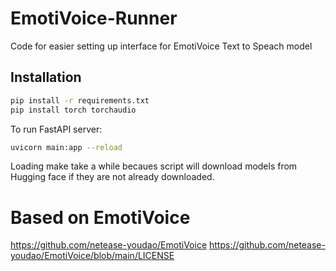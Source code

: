 # EmotiVoice-Runner
Code for easier setting up interface for EmotiVoice Text to Speach model

## Installation

```bash
pip install -r requirements.txt
pip install torch torchaudio
```

To run FastAPI server: 

```bash
uvicorn main:app --reload
```

Loading make take a while becaues script will download models from Hugging face if they are not already downloaded.

# Based on EmotiVoice 
https://github.com/netease-youdao/EmotiVoice
https://github.com/netease-youdao/EmotiVoice/blob/main/LICENSE
